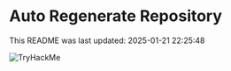 # Auto Regenerate Repository

This README was last updated: 2025-01-21 22:25:48

 ![TryHackMe](https://tryhackme.com/badge/533634)